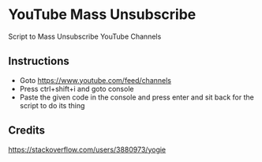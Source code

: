 # YouTube Mass Unsubscribe
Script to Mass Unsubscribe YouTube Channels

## Instructions
- Goto https://www.youtube.com/feed/channels
- Press ctrl+shift+i and goto console
- Paste the given code in the console and press enter and sit back for the script to do its thing


## Credits
https://stackoverflow.com/users/3880973/yogie
